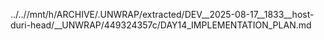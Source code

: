 ../..//mnt/h/ARCHIVE/.UNWRAP/extracted/DEV__2025-08-17__1833__host-duri-head/__UNWRAP/449324357c/DAY14_IMPLEMENTATION_PLAN.md